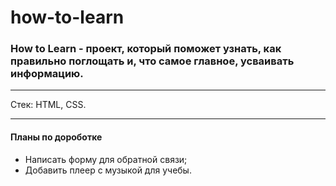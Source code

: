 # how-to-learn

### How to Learn - проект, который поможет узнать, как правильно поглощать и, что самое главное, усваивать информацию.
___

Стек: HTML, CSS.

---

#### Планы по дороботке
* Написать форму для обратной связи;
* Добавить плеер с музыкой для учебы.
